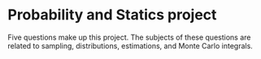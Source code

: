 # Probability and Statics project
Five questions make up this project. The subjects of these questions are related to sampling, distributions, estimations, and Monte Carlo integrals.
